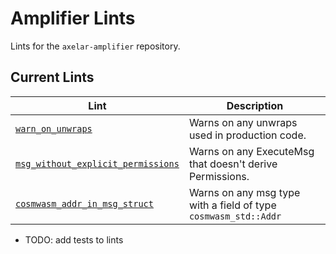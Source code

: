 # Amplifier Lints

Lints for the `axelar-amplifier` repository.

## Current Lints

| Lint | Description |
| - | - |
| [`warn_on_unwraps`](./amplifier-lints/warn_on_unwraps) | Warns on any unwraps used in production code. |
| [`msg_without_explicit_permissions`](./msg_without_explicit_permissions) | Warns on any ExecuteMsg that doesn't derive Permissions. |
| [`cosmwasm_addr_in_msg_struct`](./cosmwasm_addr_in_msg_struct)| Warns on any msg type with a field of type `cosmwasm_std::Addr` |

- TODO: add tests to lints
